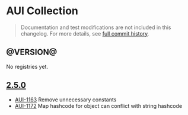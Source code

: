 # AUI Collection

> Documentation and test modifications are not included in this changelog. For more details, see [full commit history](https://github.com/liferay/alloy-ui/commits/master/src/aui-collection).

## @VERSION@

No registries yet.

## [2.5.0](https://github.com/liferay/alloy-ui/releases/tag/2.5.0)

* [AUI-1163](https://issues.liferay.com/browse/AUI-1163) Remove unnecessary constants
* [AUI-1172](https://issues.liferay.com/browse/AUI-1172) Map hashcode for object can conflict with string hashcode